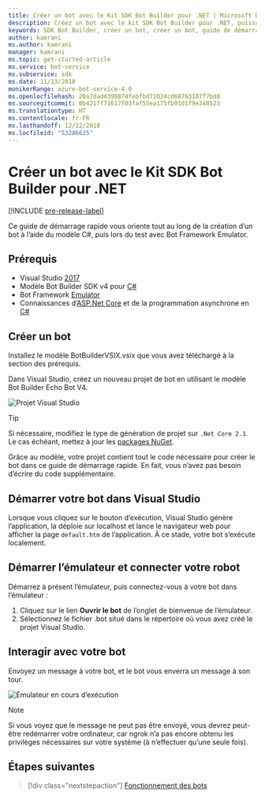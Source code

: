 ```yaml
---
title: Créer un bot avec le Kit SDK Bot Builder pour .NET | Microsoft Docs
description: Créez un bot avec le kit SDK Bot Builder pour .NET, puissant framework de construction de bot.
keywords: SDK Bot Builder, créer un bot, créer un bot, guide de démarrage rapide, .NET, prise en main, bien démarrer, bot C#
author: kamrani
ms.author: kamrani
manager: kamrani
ms.topic: get-started-article
ms.service: bot-service
ms.subservice: sdk
ms.date: 11/13/2018
monikerRange: azure-bot-service-4.0
ms.openlocfilehash: 20a7dad4398874febfbd71024cd68763107f7bd8
ms.sourcegitcommit: 0b421ff71617f03faf55ea175fb91d1f9e348523
ms.translationtype: HT
ms.contentlocale: fr-FR
ms.lasthandoff: 12/12/2018
ms.locfileid: "53286625"
---
```

# <a name="create-a-bot-with-the-bot-builder-sdk-for-net"></a>Créer un bot avec le Kit SDK Bot Builder pour .NET
[!INCLUDE [pre-release-label](../includes/pre-release-label.md)]

Ce guide de démarrage rapide vous oriente tout au long de la création d’un bot à l’aide du modèle C#, puis lors du test avec Bot Framework Emulator.

## <a name="prerequisites"></a>Prérequis
- Visual Studio [2017](https://www.visualstudio.com/downloads)
- Modèle Bot Builder SDK v4 pour [C#](https://aka.ms/bot-vsix)
- Bot Framework [Emulator](https://aka.ms/Emulator-wiki-getting-started)
- Connaissances d’[ASP.Net Core](https://docs.microsoft.com/aspnet/core/) et de la programmation asynchrone en [C#](https://docs.microsoft.com/en-us/dotnet/csharp/programming-guide/concepts/async/index)

## <a name="create-a-bot"></a>Créer un bot
Installez le modèle BotBuilderVSIX.vsix que vous avez téléchargé à la section des prérequis.

Dans Visual Studio, créez un nouveau projet de bot en utilisant le modèle Bot Builder Echo Bot V4.

![Projet Visual Studio](../media/azure-bot-quickstarts/bot-builder-dotnet-project.png)

> [!TIP] 
> Si nécessaire, modifiez le type de génération de projet sur ``.Net Core 2.1``. Le cas échéant, mettez à jour les [packages NuGet](https://docs.microsoft.com/en-us/nuget/quickstart/install-and-use-a-package-in-visual-studio).

Grâce au modèle, votre projet contient tout le code nécessaire pour créer le bot dans ce guide de démarrage rapide. En fait, vous n’avez pas besoin d’écrire du code supplémentaire.

## <a name="start-your-bot-in-visual-studio"></a>Démarrer votre bot dans Visual Studio

Lorsque vous cliquez sur le bouton d’exécution, Visual Studio génère l’application, la déploie sur localhost et lance le navigateur web pour afficher la page `default.htm` de l’application. À ce stade, votre bot s’exécute localement.

## <a name="start-the-emulator-and-connect-your-bot"></a>Démarrer l’émulateur et connecter votre robot

Démarrez à présent l’émulateur, puis connectez-vous à votre bot dans l’émulateur :

1. Cliquez sur le lien **Ouvrir le bot** de l’onglet de bienvenue de l’émulateur. 
2. Sélectionnez le fichier .bot situé dans le répertoire où vous avez créé le projet Visual Studio.

## <a name="interact-with-your-bot"></a>Interagir avec votre bot

Envoyez un message à votre bot, et le bot vous enverra un message à son tour.

![Émulateur en cours d’exécution](../media/emulator-v4/emulator-running.png)

> [!NOTE]
> Si vous voyez que le message ne peut pas être envoyé, vous devrez peut-être redémarrer votre ordinateur, car ngrok n’a pas encore obtenu les privilèges nécessaires sur votre système (à n’effectuer qu’une seule fois).

## <a name="next-steps"></a>Étapes suivantes

> [!div class="nextstepaction"]
> [Fonctionnement des bots](../v4sdk/bot-builder-basics.md) 
